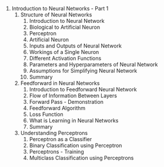 1. Introduction to Neural Networks - Part 1
    1. Structure of Neural Networks
        1. Introduction to Neural Network
        2. Biological to Artificial Neuron
        3. Perceptron
        4. Artificial Neuron
        5. Inputs and Outputs of Neural Network
        6. Workings of a Single Neuron
        7. Different Activation Functions
        8. Parameters and Hyperparameters of Neural Network
        9. Assumptions for Simplifying Neural Network
        10. Summary
    2. Feedforward in Neural Networks
        1. Introduction to Feedforward Neural Network
        2. Flow of Information Between Layers
        3. Forward Pass - Demonstration
        4. Feedforward Algorithm
        5. Loss Function
        6. What is Learning in Neural Networks
        7. Summary
    3. Understanding Perceptrons
        1. Perceptron as a Classifier
        2. Binary Classification using Perceptron
        3. Perceptrons - Training
        4. Multiclass Classification using Perceptrons